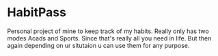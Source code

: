 # HabitPass

Personal project of mine to keep track of my habits. Really only has two modes Acads and Sports. Since that's really all you need in life.
But then again depending on ur situtaion u can use them for any purpose. 
